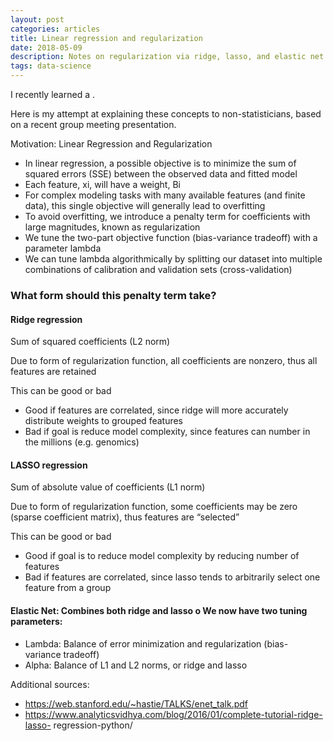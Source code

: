 ```yaml
---
layout: post
categories: articles
title: Linear regression and regularization
date: 2018-05-09
description: Notes on regularization via ridge, lasso, and elastic net
tags: data-science
---
```


I recently learned a .

Here is my attempt at explaining these concepts to non-statisticians,
based on a recent group meeting presentation.

Motivation: Linear Regression and Regularization
- In linear regression, a possible objective is to minimize the sum of squared errors (SSE) between the observed data and fitted model
- Each feature, xi, will have a weight, Bi
- For complex modeling tasks with many available features (and finite data), this
single objective will generally lead to overfitting
- To avoid overfitting, we introduce a penalty term for coefficients with large
magnitudes, known as regularization
- We tune the two-part objective function (bias-variance tradeoff) with a parameter
lambda
- We can tune lambda algorithmically by splitting our dataset into multiple
combinations of calibration and validation sets (cross-validation)

### What form should this penalty term take?
#### Ridge regression
Sum of squared coefficients (L2 norm)

Due to form of regularization function, all coefficients are nonzero, thus all
features are retained

This can be good or bad
- Good if features are correlated, since ridge will more accurately distribute weights to grouped features
- Bad if goal is reduce model complexity, since features can number in the millions (e.g. genomics)

#### LASSO regression
Sum of absolute value of coefficients (L1 norm)

Due to form of regularization function, some coefficients may be zero
(sparse coefficient matrix), thus features are “selected”

This can be good or bad
- Good if goal is to reduce model complexity by reducing number of features
- Bad if features are correlated, since lasso tends to arbitrarily select one feature from a group

#### Elastic Net: Combines both ridge and lasso o We now have two tuning parameters:
- Lambda: Balance of error minimization and regularization (bias- variance tradeoff)
- Alpha: Balance of L1 and L2 norms, or ridge and lasso

Additional sources:
- https://web.stanford.edu/~hastie/TALKS/enet_talk.pdf
- https://www.analyticsvidhya.com/blog/2016/01/complete-tutorial-ridge-lasso- regression-python/
